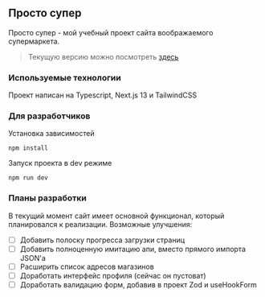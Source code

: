 ## Просто супер
Просто супер - мой учебный проект сайта воображаемого супермаркета.
> Текущую версию можно посмотреть [здесь](https://prosto-super.vercel.app/)

### Используемые технологии
Проект написан на Typescript, Next.js 13 и TailwindCSS

### Для разработчиков
Установка зависимостей
```
npm install
```
Запуск проекта в dev режиме 
```
npm run dev
```

### Планы разработки
В текущий момент сайт имеет основной функционал, который планировался к реализации.
Возможные улучшения:
- [ ] Добавить полоску прогресса загрузки страниц
- [ ] Добавить полноценную имитацию апи, вместо прямого импорта JSON'а
- [ ] Расширить список адресов магазинов
- [ ] Доработать интерфейс профиля (сейчас он пустоват)
- [ ] Доработать валидацию форм, добавив в проект Zod и useHookForm